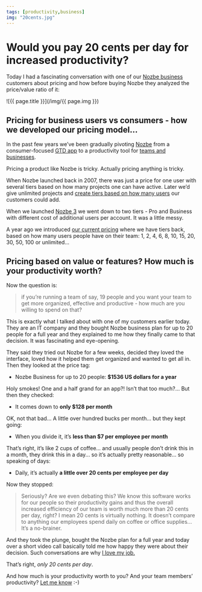 ```yaml
---
tags: [productivity,business]
img: "20cents.jpg"
---
```


# Would you pay 20 cents per day for increased productivity?

Today I had a fascinating conversation with one of our [Nozbe business](https://Nozbe.com/) customers about pricing and how before buying Nozbe they analyzed the price/value ratio of it:

<!--More-->

![{{ page.title }}](/img/{{ page.img }})

## Pricing for business users vs consumers - how we developed our pricing model...

In the past few years we’ve been gradually pivoting [Nozbe][n] from a consumer-focused [GTD app](https://en.m.wikipedia.org/wiki/Getting_Things_Done) to a productivity tool for [teams and businesses](https://nozbe.com/).

Pricing a product like Nozbe is tricky. Actually pricing anything is tricky.

When Nozbe launched back in 2007, there was just a price for one user with several tiers based on how many projects one can have active. Later we’d give unlimited projects and [create tiers based on how many users](https://sliwinski.com/5-tips-on-creating-subscription-plans-in-a-st) our customers could add.

When we launched [Nozbe 3](https://nozbe.com/blog/nozbe3/) we went down to two tiers - Pro and Business with different cost of additional users per account. It was a little messy.

A year ago we introduced [our current pricing](https://pricing.nozbe.com/) where we have tiers back, based on how many users people have on their team: 1, 2, 4, 6, 8, 10, 15, 20, 30, 50, 100 or unlimited...

## Pricing based on value or features? How much is your productivity worth?

Now the question is:

> if you’re running a team of say, 19 people and you want your team to get more organized, effective and productive - how much are you willing to spend on that?

This is exactly what I talked about with one of my customers earlier today. They are an IT company and they bought Nozbe business plan for up to 20 people for a full year and they explained to me how they finally came to that decision. It was fascinating and eye-opening.

They said they tried out Nozbe for a few weeks, decided they loved the interface, loved how it helped them get organized and wanted to get all in. Then they looked at the price tag:

- Nozbe Business for up to 20 people: **$1536 US dollars for a year**

Holy smokes! One and a half grand for an app?! Isn’t that too much?... But then they checked:

- It comes down to **only $128 per month**

OK, not that bad... A little over hundred bucks per month... but they kept going:

- When you divide it, it’s **less than $7 per employee per month**

That’s right, it’s like 2 cups of coffee... and usually people don’t drink this in a month, they drink this in a day... so it’s actually pretty reasonable... so speaking of days:

- Daily, it’s actually **a little over 20 cents per employee per day**

Now they stopped:

> Seriously? Are we even debating this? We know this software works for our people so their productivity gains and thus the overall increased efficiency of our team is worth much more than 20 cents per day, right? I mean 20 cents is virtually nothing. It doesn’t compare to anything our employees spend daily on coffee or office supplies... It’s a no-brainer.

And they took the plunge, bought the Nozbe plan for a full year and today over a short video call basically told me how happy they were about their decision. Such conversations are why [I love my job.](https://sliwinski.com/5-loves/)

That’s right, *only 20 cents per day*.

And how much is your productivity worth to you? And your team members’ productivity? [Let me know](/contact/) :-)


[n]: https://nozbe.com/?a=mike
[p]: https://thepodcast.fm/